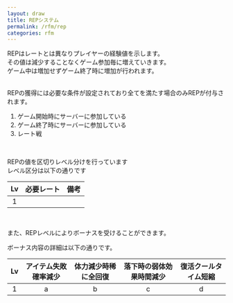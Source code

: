 ```yaml
---
layout: draw
title: REPシステム
permalink: /rfm/rep
categories: rfm
---
```


<p>REPはレートとは異なりプレイヤーの経験値を示します。<br>
その値は減少することなくゲーム参加毎に増えていきます。<br>
ゲーム中は増加せずゲーム終了時に増加が行われます。<br>
<br>
  
REPの獲得には必要な条件が設定されており全てを満たす場合のみREPが付与されます。<br>
1. ゲーム開始時にサーバーに参加している    
2. ゲーム終了時にサーバーに参加している  
3. レート戦    
<br>


REPの値を区切りレベル分けを行っています<br>
レベル区分は以下の通りです<br>

|Lv|必要レート|備考|
| :-----------: |:-------------:| :-----:|
|1| ||


<br>

また、REPレベルによりボーナスを受けることができます。<br>

ボーナス内容の詳細は以下の通りです。<br>

|Lv|アイテム失敗確率減少|体力減少時稀に全回復|落下時の弱体効果時間減少|復活クールタイム短縮|
| :-----------: |:-------------:| :-----:|:---:|:-----:|
|1|a|b|c|d|

